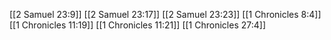 [[2 Samuel 23:9]]
[[2 Samuel 23:17]]
[[2 Samuel 23:23]]
[[1 Chronicles 8:4]]
[[1 Chronicles 11:19]]
[[1 Chronicles 11:21]]
[[1 Chronicles 27:4]]
